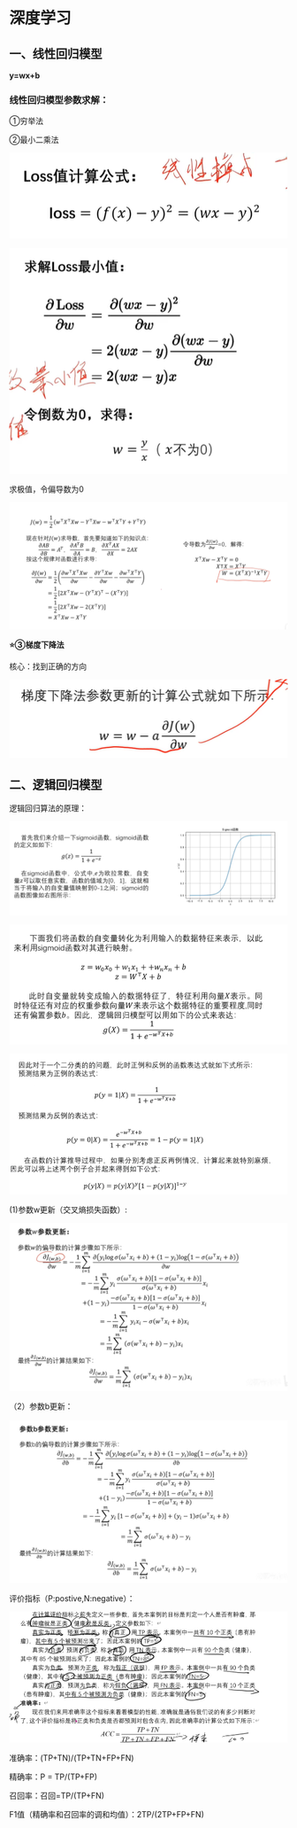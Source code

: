# 深度学习

## 一、线性回归模型

**y=wx+b**

### 线性回归模型参数求解：

①穷举法

②最小二乘法

![](./img/0822/1.png)

![](./img/0822/2.png)

求极值，令偏导数为0

![](./img/0822/3.png)

**⭐③梯度下降法**

核心：找到正确的方向

![image-20250823155007428](./img/0822/4.png)

## 二、逻辑回归模型

逻辑回归算法的原理：

![image-20250823175710931](./img/0822/5.png)

![image-20250823175826547](./img/0822/6.png)

![image-20250823180845066](./img/0822/7.png)

(1)参数w更新（交叉熵损失函数）:

![image-20250823213700502](./img/0822/8.png)

（2）参数b更新：

![image-20250823214214768](./img/0822/9.png)

评价指标（P:postive,N:negative）：

![image-20250823215259499](./img/0822/10.png)

准确率：(TP+TN)/(TP+TN+FP+FN)

精确率：P = TP/(TP+FP)

召回率：召回=TP/(TP+FN)

F1值（精确率和召回率的调和均值）：2TP/(2TP+FP+FN)